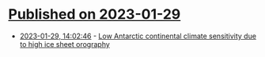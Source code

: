 # [Published on 2023-01-29](index.md)

* [2023-01-29, 14:02:46](https://news.ycombinator.com/item?id=34568159) - [Low Antarctic continental climate sensitivity due to high ice sheet orography](https://www.nature.com/articles/s41612-020-00143-w)

